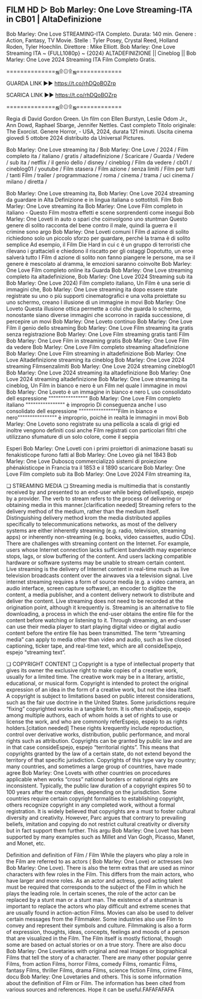 ## FILM HD ▷ Bob Marley: One Love Streaming-ITA in CB01 | AltaDefinizione

Bob Marley: One Love STREAMING-ITA Completo. Durata: 140 min. Genere : Action, Fantasy, TV Movie. Stelle : Tyler Posey, Crystal Reed, Holland Roden, Tyler Hoechlin. Direttore : Mike Elliott. Bob Marley: One Love Streaming ITA ~ {FULL1080p} ~ {2024} ALTADEFINIZIONE || Cineblog || Bob Marley: One Love 2024 Streaming ITA Film Completo Gratis.

==============ஜ۩۞۩ஜ=============

GUARDA LINK ►► https://t.co/rhDQoBOZrp

SCARICA LINK ►► https://t.co/rhDQoBOZrp

==============ஜ۩۞۩ஜ=============

Regia di David Gordon Green. Un film con Ellen Burstyn, Leslie Odom Jr., Ann Dowd, Raphael Sbarge, Jennifer Nettles. Cast completo Titolo originale: The Exorcist. Genere Horror, - USA, 2024, durata 121 minuti. Uscita cinema giovedì 5 ottobre 2024 distribuito da Universal Pictures.

Bob Marley: One Love streaming ita / Bob Marley: One Love / 2024 / Film completo ita / italiano / gratis / altadefinizione / Scaricare / Guarda / Vedere / sub ita / netflix / il genio dello / disney / cineblog / Film da vedere / cb01 / cineblog01 / youtube / Film stasera / Film azione / senza limiti / Film per tutti / tanti Film / trailer / programmazione / roma / cinema / trama / uci cinema / milano / diretta /

Bob Marley: One Love streaming ita, Bob Marley: One Love 2024 streaming da guardare in Alta Definizione e in lingua italiana o sottotitoli. Film Bob Marley: One Love streaming ita Bob Marley: One Love Film completo in italiano - Questo Film mostra effetti e scene sorprendenti come insegui Bob Marley: One Loveti in auto o spari che coinvolgono uno stuntman Questo genere di solito racconta del bene contro il male, quindi la guerra e il crimine sono argo Bob Marley: One Loveti comuni I Film d azione di solito richiedono solo un piccolo sforzo per guardare, perché la trama è di solito semplice Ad esempio, il Film Die Hard in cui c è un gruppo di terroristi che rilevano i grattacieli e chiedono il riscatto per gli ostaggi Dopotutto, un eroe salverà tutto I Film d azione di solito non fanno piangere le persone, ma se il genere è mescolato al dramma, le emozioni saranno coinvolte Bob Marley: One Love Film completo online ita Guarda Bob Marley: One Love streaming completo ita altadefinizione, Bob Marley: One Love 2024 Streaming sub ita Bob Marley: One Love 2024) Film completo italiano, Un Film è una serie di immagini che, Bob Marley: One Love streaming ita dopo essere state registrate su uno o più supporti cinematografici e una volta proiettate su uno schermo, creano l illusione di un immagine in movi Bob Marley: One Loveto Questa illusione ottica permette a colui che guarda lo schermo, nonostante siano diverse immagini che scorrono in rapida successione, di percepire un movi Bob Marley: One Loveto continuo Bob Marley: One Love Film il genio dello streaming Bob Marley: One Love Film streaming ita gratis senza registrazione Bob Marley: One Love Film streaming gratis tanti Film Bob Marley: One Love Film in streaming gratis Bob Marley: One Love Film da vedere Bob Marley: One Love Film completo streaming altadefinizione Bob Marley: One Love Film streaming in altadefinizione Bob Marley: One Love Altadefinizione streaming ita cineblog Bob Marley: One Love 2024 streaming Filmsenzalimiti Bob Marley: One Love 2024 streaming cineblog01 Bob Marley: One Love 2024 streaming ita altadefinizione Bob Marley: One Love 2024 streaming altadefinizione Bob Marley: One Love streaming ita cineblog, Un Film in bianco e nero è un Film nel quale l immagine in movi Bob Marley: One Loveto è un immagine in bianco e nero L uso consolidato dell espressione """""""""""""""" Bob Marley: One Love Film completo italiano """""""""""""""" è improprio Di conseguenza anche l uso consolidato dell espressione """"""""""""""""Film in bianco e nero"""""""""""""""" è improprio, poiché in realtà le immagini in movi Bob Marley: One Loveto sono registrate su una pellicola a scala di grigi ed inoltre vengono definiti così anche Film registrati con particolari filtri che utilizzano sfumature di un solo colore, come il seppia

Esperi Bob Marley: One Loveti con i primi proiettori di animazione basati su fenakisticope furono fatti al Bob Marley: One Loveo già nel 1843 Bob Marley: One Love Duboscq commercializzò sistemi di proiezione phénakisticope in Francia tra il 1853 e il 1890 scaricare Bob Marley: One Love Film completo sub ita Bob Marley: One Love 2024 Film streaming ita,

❏ STREAMING MEDIA ❏ Streaming media is multimedia that is constantly received by and presented to an end-user while being deliveEspejo, espejo by a provider. The verb to stream refers to the process of delivering or obtaining media in this manner.[clarification needed] Streaming refers to the delivery method of the medium, rather than the medium itself. Distinguishing delivery method krom the media distributed applies specifically to telecommunications networks, as most of the delivery systems are either inherently streaming (e.g. radio, television, streaming apps) or inherently non-streaming (e.g. books, video cassettes, audio CDs). There are challenges with streaming content on the Internet. For example, users whose Internet connection lacks sufficient bandwidth may experience stops, lags, or slow buffering of the content. And users lacking compatible hardware or software systems may be unable to stream certain content. Live streaming is the delivery of Internet content in real-time much as live television broadcasts content over the airwaves via a television signal. Live internet streaming requires a form of source media (e.g. a video camera, an audio interface, screen capture software), an encoder to digitize the content, a media publisher, and a content delivery network to distribute and deliver the content. Live streaming does not need to be recorded at the origination point, although it krequently is. Streaming is an alternative to file downloading, a process in which the end-user obtains the entire file for the content before watching or listening to it. Through streaming, an end-user can use their media player to start playing digital video or digital audio content before the entire file has been transmitted. The term “streaming media” can apply to media other than video and audio, such as live closed captioning, ticker tape, and real-time text, which are all consideEspejo, espejo “streaming text”.

❏ COPYRIGHT CONTENT ❏ Copyright is a type of intellectual property that gives its owner the exclusive right to make copies of a creative work, usually for a limited time. The creative work may be in a literary, artistic, educational, or musical form. Copyright is intended to protect the original expression of an idea in the form of a creative work, but not the idea itself. A copyright is subject to limitations based on public interest considerations, such as the fair use doctrine in the United States. Some jurisdictions require “fixing” copyrighted works in a tangible form. It is often shaEspejo, espejo among multiple authors, each of whom holds a set of rights to use or license the work, and who are commonly referEspejo, espejo to as rights holders.[citation needed] These rights krequently include reproduction, control over derivative works, distribution, public performance, and moral rights such as attribution. Copyrights can be granted by public law and are in that case consideEspejo, espejo “territorial rights”. This means that copyrights granted by the law of a certain state, do not extend beyond the territory of that specific jurisdiction. Copyrights of this type vary by country; many countries, and sometimes a large group of countries, have made agree Bob Marley: One Lovets with other countries on procedures applicable when works “cross” national borders or national rights are inconsistent. Typically, the public law duration of a copyright expires 50 to 100 years after the creator dies, depending on the jurisdiction. Some countries require certain copyright formalities to establishing copyright, others recognize copyright in any completed work, without a formal registration. It is widely believed that copyrights are a must to foster cultural diversity and creativity. However, Parc argues that contrary to prevailing beliefs, imitation and copying do not restrict cultural creativity or diversity but in fact support them further. This argu Bob Marley: One Lovet has been supported by many examples such as Millet and Van Gogh, Picasso, Manet, and Monet, etc.

Definition and definition of Film / Film While the players who play a role in the Film are referred to as actors ( Bob Marley: One Love) or actresses (wo Bob Marley: One Love). There is also the term extras that are used as minor characters with few roles in the Film. This differs from the main actors, who have larger and more roles. As an actor and actress, good acting talent must be required that corresponds to the subject of the Film in which he plays the leading role. In certain scenes, the role of the actor can be replaced by a stunt man or a stunt man. The existence of a stuntman is important to replace the actors who play difficult and extreme scenes that are usually found in action-action Films. Movies can also be used to deliver certain messages from the Filmmaker. Some industries also use Film to convey and represent their symbols and culture. Filmmaking is also a form of expression, thoughts, ideas, concepts, feelings and moods of a person that are visualized in the Film. The Film itself is mostly fictional, though some are based on actual stories or on a true story. There are also docu Bob Marley: One Lovetaries with original and real images or biographical Films that tell the story of a character. There are many other popular genre Films, from action Films, horror Films, comedy Films, romantic Films, fantasy Films, thriller Films, drama Films, science fiction Films, crime Films, docu Bob Marley: One Lovetaries and others. This is some information about the definition of Film or Film. The information has been cited from various sources and references. Hope it can be useful.FAFAFAFAFA
